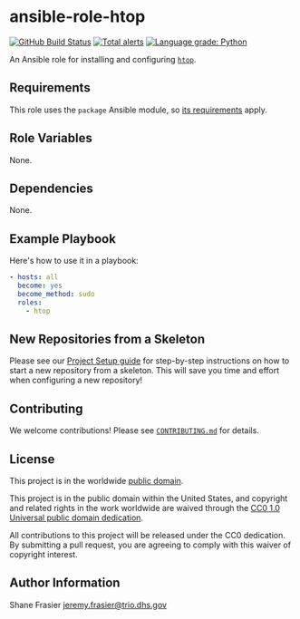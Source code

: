 # ansible-role-htop #

[![GitHub Build Status](https://github.com/cisagov/ansible-role-htop/workflows/build/badge.svg)](https://github.com/cisagov/ansible-role-htop/actions)
[![Total alerts](https://img.shields.io/lgtm/alerts/g/cisagov/ansible-role-htop.svg?logo=lgtm&logoWidth=18)](https://lgtm.com/projects/g/cisagov/ansible-role-htop/alerts/)
[![Language grade: Python](https://img.shields.io/lgtm/grade/python/g/cisagov/ansible-role-htop.svg?logo=lgtm&logoWidth=18)](https://lgtm.com/projects/g/cisagov/ansible-role-htop/context:python)

An Ansible role for installing and configuring
[`htop`](https://hisham.hm/htop/).

## Requirements ##

This role uses the `package` Ansible module, so [its
requirements](https://docs.ansible.com/ansible/latest/modules/package_module.html#requirements)
apply.

## Role Variables ##

None.

## Dependencies ##

None.

## Example Playbook ##

Here's how to use it in a playbook:

```yaml
- hosts: all
  become: yes
  become_method: sudo
  roles:
    - htop
```

## New Repositories from a Skeleton ##

Please see our [Project Setup guide](https://github.com/cisagov/development-guide/tree/develop/project_setup)
for step-by-step instructions on how to start a new repository from
a skeleton. This will save you time and effort when configuring a
new repository!

## Contributing ##

We welcome contributions!  Please see [`CONTRIBUTING.md`](CONTRIBUTING.md) for
details.

## License ##

This project is in the worldwide [public domain](LICENSE).

This project is in the public domain within the United States, and
copyright and related rights in the work worldwide are waived through
the [CC0 1.0 Universal public domain
dedication](https://creativecommons.org/publicdomain/zero/1.0/).

All contributions to this project will be released under the CC0
dedication. By submitting a pull request, you are agreeing to comply
with this waiver of copyright interest.

## Author Information ##

Shane Frasier <jeremy.frasier@trio.dhs.gov>
